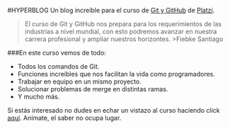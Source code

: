 #HYPERBLOG
Un blog increíble para el curso de  [Git y GitHub](https://platzi.com/cursos/git-github/) de [Platzi](https://platzi.com/).

> El curso de Git y GitHub nos prepara para los requerimientos de las industrias a nivel mundial, con esto podremos avanzar en nuestra carrera profesional y ampliar nuestros horizontes.
								>Fiebke Santiago

###En este curso vemos de todo:
* Todos los comandos de Git.
* Funciones increíbles que nos facilitan la vida como programadores.
* Trabajar en equipo en un mismo proyecto.
* Solucionar problemas de merge en distintas ramas.
* Y mucho más.

Si estás interesado no dudes en echar un vistazo al curso haciendo click [aquí](https://platzi.com/cursos/git-github/). Anímate, el saber no ocupa lugar.